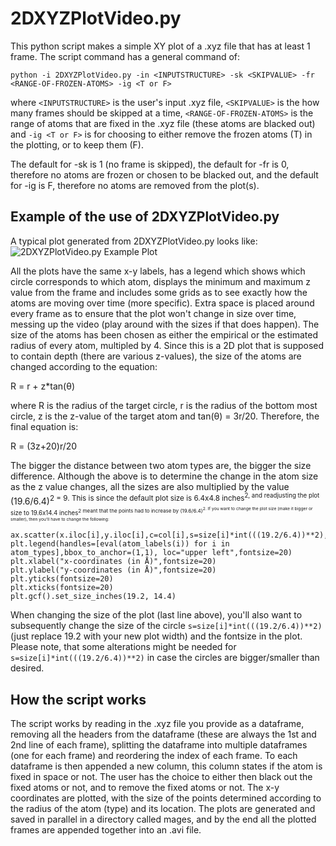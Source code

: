 # 2DXYZPlotVideo.py

This python script makes a simple XY plot of a .xyz file that has at least 1 frame. The script command has a general command of:

```python -i 2DXYZPlotVideo.py -in <INPUTSTRUCTURE> -sk <SKIPVALUE> -fr <RANGE-OF-FROZEN-ATOMS> -ig <T or F>```
  
where ```<INPUTSTRUCTURE>``` is the user's input .xyz file, ```<SKIPVALUE>``` is the how many frames should be skipped at a time, ```<RANGE-OF-FROZEN-ATOMS>``` is the range of atoms that are fixed in the .xyz file (these atoms are blacked out) and ```-ig <T or F>``` is for choosing to either remove the frozen atoms (T) in the plotting, or to keep them (F). 

The default for -sk is 1 (no frame is skipped), the default for -fr is 0, therefore no atoms are frozen or chosen to be blacked out, and the default for -ig is F, therefore no atoms are removed from the plot(s). 
  
## Example of the use of 2DXYZPlotVideo.py
  
A typical plot generated from 2DXYZPlotVideo.py looks like:
![2DXYZPlotVideo.py Example Plot](https://raw.githubusercontent.com/lenardcarroll/2DXYZPlotVideo.py/main/frame_0.jpg "Example of plot from 2DXYZPlotVideo.py")
  
All the plots have the same x-y labels, has a legend which shows which circle corresponds to which atom, displays the minimum and maximum z value from the frame and includes some grids as to see exactly how the atoms are moving over time (more specific). Extra space is placed around every frame as to ensure that the plot won't change in size over time, messing up the video (play around with the sizes if that does happen). The size of the atoms has been chosen as either the empirical or the estimated radius of every atom, multipled by 4. Since this is a 2D plot that is supposed to contain depth (there are various z-values), the size of the atoms are changed according to the equation:

R = r + z*tan(&theta;)
 
where R is the radius of the target circle, r is the radius of the bottom most circle, z is the z-value of the target atom and tan(&theta;) = 3r/20. Therefore, the final equation is:
  
R = (3z+20)r/20
  
The bigger the distance between two atom types are, the bigger the size difference. Although the above is to determine the change in the atom size as the z value changes, all the sizes are also multiplied by the value (19.6/6.4)<sup>2 = 9. This is since the default plot size is 6.4x4.8 inches<sup>2, and readjusting the plot size to 19.6x14.4 inches<sup>2 meant that the points had to increase by (19.6/6.4)<sup>2. If you want to change the plot size (make it bigger or smaller), then you'll have to change the following:
```
ax.scatter(x.iloc[i],y.iloc[i],c=col[i],s=size[i]*int(((19.2/6.4))**2),edgecolors='black',marker='o',lw=2)
plt.legend(handles=[eval(atom_labels(i)) for i in atom_types],bbox_to_anchor=(1,1), loc="upper left",fontsize=20)
plt.xlabel("x-coordinates (in Å)",fontsize=20)
plt.ylabel("y-coordinates (in Å)",fontsize=20)
plt.yticks(fontsize=20)
plt.xticks(fontsize=20)
plt.gcf().set_size_inches(19.2, 14.4)
```

When changing the size of the plot (last line above), you'll also want to subsequently change the size of the circle ```s=size[i]*int(((19.2/6.4))**2)``` (just replace 19.2 with your new plot width) and the fontsize in the plot. Please note, that some alterations might be needed for ```s=size[i]*int(((19.2/6.4))**2)``` in case the circles are bigger/smaller than desired.

## How the script works

The script works by reading in the .xyz file you provide as a dataframe, removing all the headers from the dataframe (these are always the 1st and 2nd line of each frame), splitting the dataframe into multiple dataframes (one for each frame) and reordering the index of each frame. To each dataframe is then appended a new column, this column states if the atom is fixed in space or not. The user has the choice to either then black out the fixed atoms or not, and to remove the fixed atoms or not. The x-y coordinates are plotted, with the size of the points determined according to the radius of the atom (type) and its location. The plots are generated and saved in parallel in a directory called mages, and by the end all the plotted frames are appended together into an .avi file. 
  
